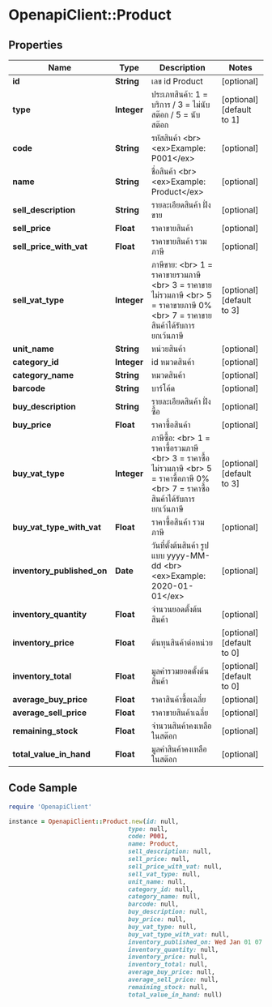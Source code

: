 # OpenapiClient::Product

## Properties

Name | Type | Description | Notes
------------ | ------------- | ------------- | -------------
**id** | **String** | เลข id Product | [optional] 
**type** | **Integer** | ประเภทสินค้า: 1 &#x3D; บริการ / 3 &#x3D; ไม่นับสต๊อก / 5 &#x3D; นับสต๊อก | [optional] [default to 1]
**code** | **String** | รหัสสินค้า &lt;br&gt; &lt;ex&gt;Example: P001&lt;/ex&gt; | [optional] 
**name** | **String** | ชื่อสินค้า &lt;br&gt; &lt;ex&gt;Example: Product&lt;/ex&gt; | [optional] 
**sell_description** | **String** | รายละเอียดสินค้า ฝั่งขาย | [optional] 
**sell_price** | **Float** | ราคาขายสินค้า | [optional] 
**sell_price_with_vat** | **Float** | ราคาขายสินค้า รวมภาษี | [optional] 
**sell_vat_type** | **Integer** | ภาษีขาย: &lt;br&gt; 1 &#x3D; ราคาขายรวมภาษี &lt;br&gt; 3 &#x3D; ราคาขายไม่รวมภาษี &lt;br&gt; 5 &#x3D; ราคาขายภาษี 0% &lt;br&gt; 7 &#x3D; ราคาขายสินค้าได้รับการยกเว้นภาษี | [optional] [default to 3]
**unit_name** | **String** | หน่วยสินค้า | [optional] 
**category_id** | **Integer** | id หมวดสินค้า | [optional] 
**category_name** | **String** | หมวดสินค้า | [optional] 
**barcode** | **String** | บาร์โค้ด | [optional] 
**buy_description** | **String** | รายละเอียดสินค้า ฝั่งซื้อ | [optional] 
**buy_price** | **Float** | ราคาซื้อสินค้า | [optional] 
**buy_vat_type** | **Integer** | ภาษีซื้อ: &lt;br&gt; 1 &#x3D; ราคาซื้อรวมภาษี &lt;br&gt; 3 &#x3D; ราคาซื้อไม่รวมภาษี &lt;br&gt; 5 &#x3D; ราคาซื้อภาษี 0% &lt;br&gt; 7 &#x3D; ราคาซื้อสินค้าได้รับการยกเว้นภาษี | [optional] [default to 3]
**buy_vat_type_with_vat** | **Float** | ราคาซื้อสินค้า รวมภาษี | [optional] 
**inventory_published_on** | **Date** | วันที่ตั้งต้นสินค้า รูปแบบ yyyy-MM-dd &lt;br&gt; &lt;ex&gt;Example: 2020-01-01&lt;/ex&gt; | [optional] 
**inventory_quantity** | **Float** | จำนวนยอดตั้งต้นสินค้า | [optional] 
**inventory_price** | **Float** | ต้นทุนสินค้าต่อหน่วย | [optional] [default to 0]
**inventory_total** | **Float** | มูลค่ารวมยอดตั้งต้นสินค้า | [optional] [default to 0]
**average_buy_price** | **Float** | ราคาสินค้าซื้อเฉลี่ย | [optional] 
**average_sell_price** | **Float** | ราคาขายสินค้าเฉลี่ย | [optional] 
**remaining_stock** | **Float** | จำนวนสินค้าคงเหลือในสต๊อก | [optional] 
**total_value_in_hand** | **Float** | มูลค่าสินค้าคงเหลือในสต๊อก | [optional] 

## Code Sample

```ruby
require 'OpenapiClient'

instance = OpenapiClient::Product.new(id: null,
                                 type: null,
                                 code: P001,
                                 name: Product,
                                 sell_description: null,
                                 sell_price: null,
                                 sell_price_with_vat: null,
                                 sell_vat_type: null,
                                 unit_name: null,
                                 category_id: null,
                                 category_name: null,
                                 barcode: null,
                                 buy_description: null,
                                 buy_price: null,
                                 buy_vat_type: null,
                                 buy_vat_type_with_vat: null,
                                 inventory_published_on: Wed Jan 01 07:00:00 ICT 2020,
                                 inventory_quantity: null,
                                 inventory_price: null,
                                 inventory_total: null,
                                 average_buy_price: null,
                                 average_sell_price: null,
                                 remaining_stock: null,
                                 total_value_in_hand: null)
```


